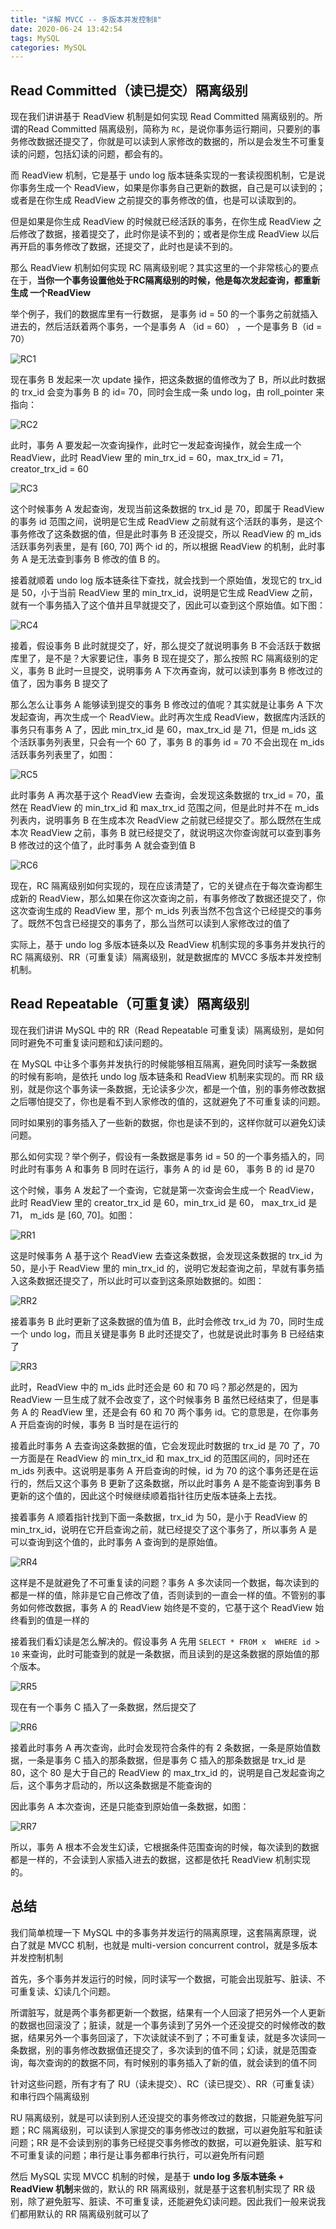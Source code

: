 ```yaml
---
title: "详解 MVCC -- 多版本并发控制Ⅱ"
date: 2020-06-24 13:42:54
tags: MySQL
categories: MySQL
---
```


## Read Committed（读已提交）隔离级别

现在我们讲讲基于 ReadView 机制是如何实现 Read Committed 隔离级别的。所谓的Read Committed 隔离级别，简称为 `RC`，是说你事务运行期间，只要别的事务修改数据还提交了，你就是可以读到人家修改的数据的，所以是会发生不可重复读的问题，包括幻读的问题，都会有的。



而 ReadView 机制，它是基于 undo log 版本链条实现的一套读视图机制，它是说你事务生成一个 ReadView，如果是你事务自己更新的数据，自己是可以读到的；或者是在你生成 ReadView 之前提交的事务修改的值，也是可以读取到的。



但是如果是你生成 ReadView 的时候就已经活跃的事务，在你生成 ReadView 之后修改了数据，接着提交了，此时你是读不到的；或者是你生成 ReadView 以后再开启的事务修改了数据，还提交了，此时也是读不到的。



那么 ReadView 机制如何实现 RC 隔离级别呢？其实这里的一个非常核心的要点在于，**当你一个事务设置他处于RC隔离级别的时候，他是每次发起查询，都重新生成 一个ReadView**



举个例子，我们的数据库里有一行数据， 是事务 id = 50 的一个事务之前就插入进去的，然后活跃着两个事务，一个是事务 A （id = 60） ，一个是事务 B（id = 70）

![RC1](详解-MVCC-多版本并发控制-Ⅱ/RC1.png)



现在事务 B 发起来一次 update 操作，把这条数据的值修改为了 B，所以此时数据的 trx_id 会变为事务 B 的 id= 70，同时会生成一条 undo log，由 roll_pointer 来指向：

![RC2](详解-MVCC-多版本并发控制-Ⅱ/RC2.png)



此时，事务 A 要发起一次查询操作，此时它一发起查询操作，就会生成一个 ReadView，此时 ReadView 里的 min_trx_id = 60，max_trx_id = 71，creator_trx_id = 60

![RC3](详解-MVCC-多版本并发控制-Ⅱ/RC3.png)



这个时候事务 A 发起查询，发现当前这条数据的 trx_id 是 70，即属于 ReadView 的事务 id 范围之间，说明是它生成 ReadView 之前就有这个活跃的事务，是这个事务修改了这条数据的值，但是此时事务 B 还没提交，所以 ReadView 的 m_ids 活跃事务列表里，是有 [60, 70] 两个 id 的，所以根据 ReadView 的机制，此时事务 A 是无法查到事务 B 修改的值 B 的。



接着就顺着 undo log 版本链条往下查找，就会找到一个原始值，发现它的 trx_id 是 50，小于当前 ReadView 里的 min_trx_id，说明是它生成 ReadView 之前，就有一个事务插入了这个值并且早就提交了，因此可以查到这个原始值。如下图：

![RC4](详解-MVCC-多版本并发控制-Ⅱ/RC4.png)



接着，假设事务 B 此时就提交了，好，那么提交了就说明事务 B 不会活跃于数据库里了，是不是？大家要记住，事务 B 现在提交了，那么按照 RC 隔离级别的定义，事务 B 此时一旦提交，说明事务 A 下次再查询，就可以读到事务 B 修改过的值了，因为事务 B 提交了



那么怎么让事务 A 能够读到提交的事务 B 修改过的值呢？其实就是让事务 A 下次发起查询，再次生成一个 ReadView。此时再次生成 ReadView，数据库内活跃的事务只有事务 A 了，因此 min_trx_id 是 60，max_trx_id 是 71，但是 m_ids 这个活跃事务列表里，只会有一个 60 了，事务 B 的事务 id = 70 不会出现在 m_ids 活跃事务列表里了，如图：

![RC5](详解-MVCC-多版本并发控制-Ⅱ/RC5.png)



此时事务 A 再次基于这个 ReadView 去查询，会发现这条数据的 trx_id = 70，虽然在 ReadView 的 min_trx_id 和 max_trx_id 范围之间，但是此时并不在 m_ids 列表内，说明事务 B 在生成本次 ReadView 之前就已经提交了。那么既然在生成本次 ReadView 之前，事务 B 就已经提交了，就说明这次你查询就可以查到事务 B 修改过的这个值了，此时事务 A 就会查到值 B

![RC6](详解-MVCC-多版本并发控制-Ⅱ/RC6.png)



现在，RC 隔离级别如何实现的，现在应该清楚了，它的关键点在于每次查询都生成新的 ReadView，那么如果在你这次查询之前，有事务修改了数据还提交了，你这次查询生成的 ReadView 里，那个 m_ids 列表当然不包含这个已经提交的事务了。既然不包含已经提交的事务了，那么当然可以读到人家修改过的值了



实际上，基于 undo log 多版本链条以及 ReadView 机制实现的多事务并发执行的 RC 隔离级别、RR（可重复读）隔离级别，就是数据库的 MVCC 多版本并发控制机制。



## Read Repeatable（可重复读）隔离级别

现在我们讲讲 MySQL 中的 RR（Read Repeatable 可重复读）隔离级别，是如何同时避免不可重复读问题和幻读问题的。



在 MySQL 中让多个事务并发执行的时候能够相互隔离，避免同时读写一条数据的时候有影响，是依托 undo log 版本链条和 ReadView 机制来实现的。而 RR 级别，就是你这个事务读一条数据，无论读多少次，都是一个值，别的事务修改数据之后哪怕提交了，你也是看不到人家修改的值的，这就避免了不可重复读的问题。



同时如果别的事务插入了一些新的数据，你也是读不到的，这样你就可以避免幻读问题。



那么如何实现？举个例子，假设有一条数据是事务 id = 50 的一个事务插入的，同时此时有事务 A 和事务 B 同时在运行，事务 A 的 id 是 60， 事务 B 的 id 是70



这个时候，事务 A 发起了一个查询，它就是第一次查询会生成一个 ReadView，此时 ReadView 里的 creator_trx_id 是 60，min_trx_id 是 60， max_trx_id 是 71， m_ids 是 [60, 70]。如图：

![RR1](详解-MVCC-多版本并发控制-Ⅱ/RR1.png)



这是时候事务 A 基于这个 ReadView 去查这条数据，会发现这条数据的 trx_id 为 50，是小于 ReadView 里的 min_trx_id 的，说明它发起查询之前，早就有事务插入这条数据还提交了，所以此时可以查到这条原始数据的。如图：

![RR2](详解-MVCC-多版本并发控制-Ⅱ/RR2.png)



接着事务 B 此时更新了这条数据的值为值 B，此时会修改 trx_id 为 70，同时生成一个 undo log，而且关键是事务 B 此时还提交了，也就是说此时事务 B 已经结束了

![RR3](详解-MVCC-多版本并发控制-Ⅱ/RR3.png)



此时，ReadView 中的 m_ids 此时还会是 60 和 70 吗？那必然是的，因为 ReadView 一旦生成了就不会改变了，这个时候事务 B 虽然已经结束了，但是事务 A 的 ReadView 里，还是会有 60 和 70 两个事务 id。它的意思是，在你事务 A 开启查询的时候，事务 B 当时是在运行的



接着此时事务 A 去查询这条数据的值，它会发现此时数据的 trx_id 是 70 了，70 一方面是在 ReadView 的 min_trx_id 和 max_trx_id 的范围区间的，同时还在 m_ids 列表中。这说明是事务 A 开启查询的时候，id 为 70 的这个事务还是在运行的，然后又这个事务 B 更新了这条数据，所以此时事务 A 是不能查询到事务 B 更新的这个值的，因此这个时候继续顺着指针往历史版本链条上去找。



接着事务 A 顺着指针找到下面一条数据，trx_id 为 50，是小于 ReadView 的 min_trx_id，说明在它开启查询之前，就已经提交了这个事务了，所以事务 A 是可以查询到这个值的，此时事务 A 查询到的是原始值。

![RR4](详解-MVCC-多版本并发控制-Ⅱ/RR4.png)



这样是不是就避免了不可重复读的问题？事务 A 多次读同一个数据，每次读到的都是一样的值，除非是它自己修改了值，否则读到的一直会一样的值。不管别的事务如何修改数据，事务 A 的 ReadView 始终是不变的，它基于这个 ReadView 始终看到的值是一样的



接着我们看幻读是怎么解决的。假设事务 A 先用 `SELECT * FROM x  WHERE id > 10` 来查询，此时可能查到的就是一条数据，而且读到的是这条数据的原始值的那个版本。

![RR5](详解-MVCC-多版本并发控制-Ⅱ/RR5.png)



现在有一个事务 C 插入了一条数据，然后提交了

![RR6](详解-MVCC-多版本并发控制-Ⅱ/RR6.png)



接着此时事务 A 再次查询，此时会发现符合条件的有 2 条数据，一条是原始值数据，一条是事务 C 插入的那条数据，但是事务 C 插入的那条数据是 trx_id 是 80，这个 80 是大于自己的 ReadView 的 max_trx_id 的，说明是自己发起查询之后，这个事务才启动的，所以这条数据是不能查询的



因此事务 A 本次查询，还是只能查到原始值一条数据，如图：

![RR7](详解-MVCC-多版本并发控制-Ⅱ/RR7.png)



所以，事务 A 根本不会发生幻读，它根据条件范围查询的时候，每次读到的数据都是一样的，不会读到人家插入进去的数据，这都是依托 ReadView 机制实现的。



## 总结

我们简单梳理一下 MySQL 中的多事务并发运行的隔离原理，这套隔离原理，说白了就是 MVCC 机制，也就是 multi-version concurrent control，就是多版本并发控制机制



首先，多个事务并发运行的时候，同时读写一个数据，可能会出现脏写、脏读、不可重复读、幻读几个问题。



所谓脏写，就是两个事务都更新一个数据，结果有一个人回滚了把另外一个人更新的数据也回滚没了；脏读，就是一个事务读到了另外一个还没提交的时候修改的数据，结果另外一个事务回滚了，下次读就读不到了；不可重复读，就是多次读同一条数据，别的事务修改数据值还提交了，多次读到的值不同；幻读，就是范围查询，每次查询的的数据不同，有时候别的事务插入了新的值，就会读到的值不同



针对这些问题，所有才有了 RU（读未提交）、RC（读已提交）、RR（可重复读） 和串行四个隔离级别



RU 隔离级别，就是可以读到别人还没提交的事务修改过的数据，只能避免脏写问题；RC 隔离级别，可以读到人家提交的事务修改过的数据，可以避免脏写和脏读问题；RR 是不会读到别的事务已经提交事务修改的数据，可以避免脏读、脏写和不可重复读的问题；串行是让事务都串行执行，可以避免所有问题



然后 MySQL 实现 MVCC 机制的时候，是基于 **undo log 多版本链条 + ReadView 机制**来做的，默认的 RR 隔离级别，就是基于这套机制实现了 RR 级别，除了避免脏写、脏读、不可重复读，还能避免幻读问题。因此我们一般来说我们都用默认的 RR 隔离级别就可以了









